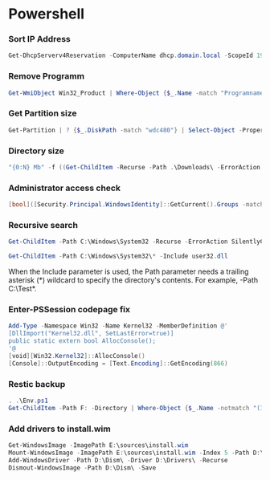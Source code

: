 # Powershell

### Sort IP Address
```powershell
Get-DhcpServerv4Reservation -ComputerName dhcp.domain.local -ScopeId 192.168.0.0 | Select IPAddress | Sort -Property { [Version]$_.IPAddress.IPAddressToString }
```

### Remove Programm
```powershell
Get-WmiObject Win32_Product | Where-Object {$_.Name -match "Programname"} | % {$_.Uninstall} 
```

### Get Partition size
```powershell
Get-Partition | ? {$_.DiskPath -match "wdc480"} | Select-Object -Property DiskPath, AccessPaths, @{Name = "Size"; Expression = {"{0:N}" -f [Math]::Round($_.Size / 1Gb, 2)}} | Format-List
```

### Directory size
```powershell
"{0:N} Mb" -f ((Get-ChildItem -Recurse -Path .\Downloads\ -ErrorAction SilentlyContinue | Measure-Object -Property Length -Sum).Sum/1Mb)
```

### Administrator access check
```powershell
[bool]([Security.Principal.WindowsIdentity]::GetCurrent().Groups -match 'S-1-5-32-544')
```
### Recursive search
```powershell
Get-ChildItem -Path C:\Windows\System32 -Recurse -ErrorAction SilentlyContinue | select FullName | ? {$_.FullName -match "user32.dll"}
```
```powershell
Get-ChildItem -Path C:\Windows\System32\* -Include user32.dll
```
When the Include parameter is used, the Path parameter needs a trailing asterisk (*) wildcard to specify the directory's contents. For example, -Path C:\Test\*.

### Enter-PSSession codepage fix
```powershell
Add-Type -Namespace Win32 -Name Kernel32 -MemberDefinition @'
[DllImport("Kernel32.dll", SetLastError=true)]
public static extern bool AllocConsole();
'@
[void][Win32.Kernel32]::AllocConsole()
[Console]::OutputEncoding = [Text.Encoding]::GetEncoding(866)
```

### Restic backup
```powershell
. .\Env.ps1
Get-ChildItem -Path F: -Directory | Where-Object {$_.Name -notmatch "(1.*)|(Distr)|(ERP_DOC)|(B24)"} | Sort-Object -Property LastWriteTime -Descending | Select-Object -ExpandProperty FullName -First 30 | % {.\Restic.exe backup $_}
```

### Add drivers to install.wim
```powershell
Get-WindowsImage -ImagePath E:\sources\install.wim
Mount-WindowsImage -ImagePath E:\sources\install.wim -Index 5 -Path D:\Dism\
Add-WindowsDriver -Path D:\Dism\ -Driver D:\Drivers\ -Recurse
Dismout-WindowsImage -Path D:\Dism\ -Save
```
